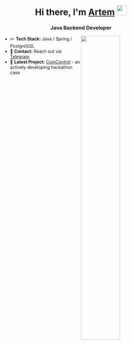 <h1 align="center">Hi there, I'm <a href="https://t.me/Kechtup" target="_blank">Artem</a> 
<img src="https://github.com/blackcater/blackcater/raw/main/images/Hi.gif" height="32"/></h1>
<h3 align="center">Java Backend Developer</h3>

<picture>
    <source media="(prefers-color-scheme: dark)" srcset="https://streak-stats.demolab.com/?user=yuran371">
    <img align="right" width="50%" src="https://streak-stats.demolab.com/?user=yuran371">
</picture>

- :pencil2: **Tech Stack:** Java / Spring / PostgreSQL
- :thought_balloon: **Contact:** Reach out via [Telegram](https://t.me/Kechtup)
- :calendar: **Latest Project:** [CoinControl](https://github.com/yuran371/CoinControl) - an actively developing hackathon case

